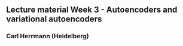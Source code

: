 ## Lecture material Week 3 - Autoencoders and variational autoencoders

### Carl Herrmann (Heidelberg)